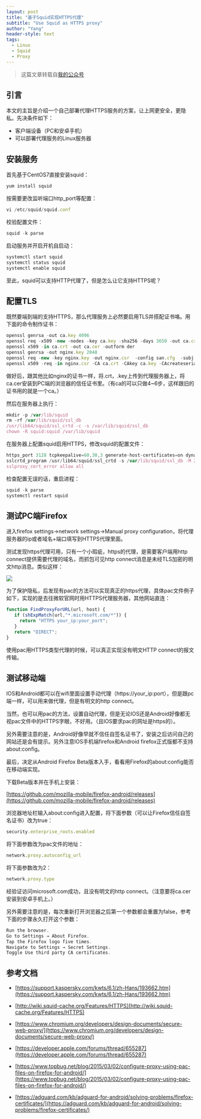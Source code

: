 ```yaml
---
layout: post
title: "基于Squid实现HTTPS代理"
subtitle: "Use Squid as HTTPS proxy"
author: "Yang"
header-style: text
tags:
  - Linux
  - Squid
  - Proxy
---
```


> 这篇文章转载自[我的公众号](https://mp.weixin.qq.com/s/Q9sCmEZAWp6eAJtF9QAu8Q)

引言
--

本文的主旨是介绍一个自己部署代理HTTPS服务的方案，让上网更安全，更隐私。先决条件如下：

* 客户端设备（PC和安卓手机）
* 可以部署代理服务的Linux服务器

安装服务
--

首先基于CentOS7直接安装squid：

```ts
yum install squid
```

按需要更改监听端口http_port等配置：

```ts
vi /etc/squid/squid.conf
```

校验配置文件：

```ts
squid -k parse
```

启动服务并开启开机自启动：

```ts
systemctl start squid
systemctl status squid
systemctl enable squid
```

至此，squid可以支持HTTP代理了，但是怎么让它支持HTTPS呢？

配置TLS
--

既然要端到端的支持HTTPS，那么代理服务上必然要启用TLS并搭配证书咯。用下面的命令制作证书：

```ts
openssl genrsa -out ca.key 4096
openssl req -x509 -new -nodes -key ca.key -sha256 -days 3650 -out ca.crt -subj "/C=CN/ST=Liaoning/L=Dalian/O=TestCorp/OU=TestCorpWeb/CN=TestRootCA"
openssl x509 -in ca.crt -out ca.cer -outform der
openssl genrsa -out nginx.key 2048
openssl req -new -key nginx.key -out nginx.csr  -config san.cfg  -subj  "/C=CN/ST=Liaoning/L=Dalian/O=TestCorp/OU=TestCorpWeb/CN=yourdomain.com"
openssl x509 -req -in nginx.csr -CA ca.crt -CAkey ca.key -CAcreateserial -out nginx.crt -extensions req_ext -extfile san.cfg -days 825 -sha256
```

做好后，跟其他比如nginx的证书一样，将.crt，.key上传到代理服务器上，将ca.cer安装到PC端的浏览器的信任证书里。（有ca的可以只做4~6步，这样跟旧的证书用的就是一个ca。）

然后在服务器上执行：

```ts
mkdir -p /var/lib/squid
rm -rf /var/lib/squid/ssl_db
/usr/lib64/squid/ssl_crtd -c -s /var/lib/squid/ssl_db
chown -R squid:squid /var/lib/squid
```

在服务器上配置squid启用HTTPS，修改squid的配置文件：

```ts
https_port 3128 tcpkeepalive=60,30,3 generate-host-certificates=on dynamic_cert_mem_cache_size=20MB cert=/etc/squid/squid.crt key=/etc/squid/squid.key
sslcrtd_program /usr/lib64/squid/ssl_crtd -s /var/lib/squid/ssl_db -M 20MB
sslproxy_cert_error allow all
```

检查配置无误的话，重启进程：

```ts
squid -k parse 
systemctl restart squid
```

测试PC端Firefox
--

进入firefox settings->network settings->Manual proxy configuration，将代理服务器的ip或者域名+端口填写到HTTPS代理里面。

测试发现https代理可用，只有一个小瑕疵，https的代理，是需要客户端用http connect提供需要代理的域名，而抓包可见http connect消息是未经TLS加密的明文http消息。类似这样：

![](https://yangyanghoho.github.io/img/in-post/post-squid/11.jpg)

为了保护隐私，后发现有pac的方法可以实现真正的https代理，具体pac文件例子如下，实现的是去往微软官网时用HTTPS代理服务器，其他网站直连：

```ts
function FindProxyForURL(url, host) {
   if (shExpMatch(url,"*.microsoft.com/*")) {
     return "HTTPS your_ip:your_port";
   }
   return "DIRECT";
}
```

使用pac用HTTPS类型代理的时候，可以真正实现没有明文HTTP connect的报文传输。


测试移动端
--

IOS和Android都可以在wifi里面设置手动代理（https://your_ip:port），但是跟pc端一样，可以用来做代理，但是有明文的http connect。

当然，也可以用pac的方法，设置自动代理，但是无论IOS还是Android好像都无视pac文件中的HTTPS字眼，不好用。（且IOS要求pac的网址是https的）。

另外需要注意的是，Android好像早就不信任自签名证书了，安装之后访问自己的网站还是会有提示。另外注意IOS手机端firefox和Android firefox正式版都不支持about:config。

最后，决定从Android Firefox Beta版本入手，看看用Firefox的about:config能否在移动端实现。

下载Beta版本并在手机上安装：

[https://github.com/mozilla-mobile/firefox-android/releases](https://github.com/mozilla-mobile/firefox-android/releases)

浏览器地址栏输入about:config进入配置，将下面参数（可以让Firefox信任自签名证书）改为true：

```ts
security.enterprise_roots.enabled
```

将下面参数改为pac文件的地址：

```ts
network.proxy.autoconfig_url
```

将下面参数改为2：

```ts
network.proxy.type
```

经验证访问microsoft.com成功，且没有明文的http connect。（注意要将ca.cer安装到安卓手机上。）

另外需要注意的是，每次重新打开浏览器之后第一个参数都会重置为false，参考下面的步骤永久打开这个参数：

```ts
Run the browser.
Go to Settings → About Firefox.
Tap the Firefox logo five times.
Navigate to Settings → Secret Settings.
Toggle Use third party CA certificates.
```

参考文档
--

* [https://support.kaspersky.com/kwts/6.1/zh-Hans/193662.htm](https://support.kaspersky.com/kwts/6.1/zh-Hans/193662.htm)

* [http://wiki.squid-cache.org/Features/HTTPS](http://wiki.squid-cache.org/Features/HTTPS)

* [https://www.chromium.org/developers/design-documents/secure-web-proxy/](https://www.chromium.org/developers/design-documents/secure-web-proxy/)

* [https://developer.apple.com/forums/thread/655287](https://developer.apple.com/forums/thread/655287)

* [https://www.topbug.net/blog/2015/03/02/configure-proxy-using-pac-files-on-firefox-for-android/](https://www.topbug.net/blog/2015/03/02/configure-proxy-using-pac-files-on-firefox-for-android/)

* [https://adguard.com/kb/adguard-for-android/solving-problems/firefox-certificates/](https://adguard.com/kb/adguard-for-android/solving-problems/firefox-certificates/)
